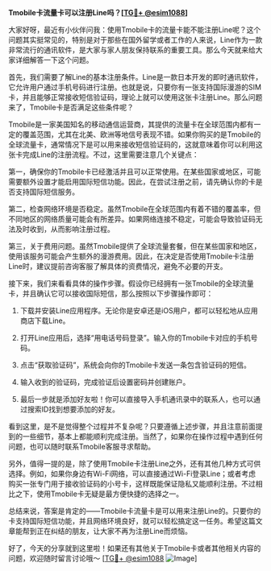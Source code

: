 **Tmobile卡流量卡可以注册Line吗？[[TG💪+ @esim1088](https://t.me/s/esim1088)]**

大家好呀，最近有小伙伴问我：使用Tmobile卡的流量卡能不能注册Line呢？这个问题其实挺常见的，特别是对于那些在国外留学或者工作的人来说，Line作为一款非常流行的通讯软件，是大家与家人朋友保持联系的重要工具。那么今天就来给大家详细解答一下这个问题。

首先，我们需要了解Line的基本注册条件。Line是一款日本开发的即时通讯软件，它允许用户通过手机号码进行注册。也就是说，只要你有一张支持国际漫游的SIM卡，并且能够正常接收短信验证码，理论上就可以使用这张卡注册Line。那么问题来了，Tmobile卡是否满足这些条件呢？

Tmobile是一家美国知名的移动通信运营商，其提供的流量卡在全球范围内都有一定的覆盖范围，尤其在北美、欧洲等地信号表现不错。如果你购买的是Tmobile的全球流量卡，通常情况下是可以用来接收短信验证码的，这就意味着你可以利用这张卡完成Line的注册流程。不过，这里需要注意几个关键点：

第一，确保你的Tmobile卡已经激活并且可以正常使用。在某些国家或地区，可能需要额外设置才能启用国际短信功能。因此，在尝试注册之前，请先确认你的卡是否支持国际短信服务。

第二，检查网络环境是否稳定。虽然Tmobile在全球范围内有着不错的覆盖率，但不同地区的网络质量可能会有所差异。如果网络连接不稳定，可能会导致验证码无法及时收到，从而影响注册过程。

第三，关于费用问题。虽然Tmobile提供了全球流量套餐，但在某些国家和地区，使用该服务可能会产生额外的漫游费用。因此，在决定是否使用Tmobile卡注册Line时，建议提前咨询客服了解具体的资费情况，避免不必要的开支。

接下来，我们来看看具体的操作步骤。假设你已经拥有一张Tmobile的全球流量卡，并且确认它可以接收国际短信，那么按照以下步骤操作即可：

1. 下载并安装Line应用程序。无论你是安卓还是iOS用户，都可以轻松地从应用商店下载Line。
   
2. 打开Line应用后，选择“用电话号码登录”。输入你的Tmobile卡对应的手机号码。

3. 点击“获取验证码”，系统会向你的Tmobile卡发送一条包含验证码的短信。

4. 输入收到的验证码，完成验证后设置密码并创建账户。

5. 最后一步就是添加好友啦！你可以直接导入手机通讯录中的联系人，也可以通过搜索ID找到想要添加的好友。

看到这里，是不是觉得整个过程并不复杂呢？只要遵循上述步骤，并且注意前面提到的一些细节，基本上都能顺利完成注册。当然了，如果你在操作过程中遇到任何问题，也可以随时联系Tmobile客服寻求帮助。

另外，值得一提的是，除了使用Tmobile卡注册Line之外，还有其他几种方式可供选择。例如，如果你身边有Wi-Fi网络，可以直接通过Wi-Fi登录Line；或者考虑购买一张专门用于接收验证码的小号卡，这样既能保证隐私又能顺利注册。不过相比之下，使用Tmobile卡无疑是最方便快捷的选择之一。

总结来说，答案是肯定的——Tmobile卡流量卡是可以用来注册Line的。只要你的卡支持国际短信功能，并且网络环境良好，就可以轻松搞定这一任务。希望这篇文章能帮到正在纠结的朋友，让大家不再为注册Line而烦恼。

好了，今天的分享就到这里啦！如果还有其他关于Tmobile卡或者其他相关内容的问题，欢迎随时留言讨论哦～ [[TG💪+ @esim1088](https://t.me/s/esim1088) ![Image](https://i.postimg.cc/4NQfJmqS/Snipaste-2025-05-13-00-14-12.png)]